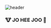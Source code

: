 ![header](https://capsule-render.vercel.app/api?type=waving&color=FFD94D&height=222&section=header&text=JHHHJ%20co%20kr&fontSize=77)
### 🐮 JO HEE JOO 💛


<!--
**yesheejoo/yesheejoo** is a ✨ _special_ ✨ repository because its `README.md` (this file) appears on your GitHub profile.

Here are some ideas to get you started:

- 🔭 I’m currently working on ...
- 🌱 I’m currently learning ...
- 👯 I’m looking to collaborate on ...
- 🤔 I’m looking for help with ...
- 💬 Ask me about ...
- 📫 How to reach me: ...
- 😄 Pronouns: ...
- ⚡ Fun fact: ...
-->
